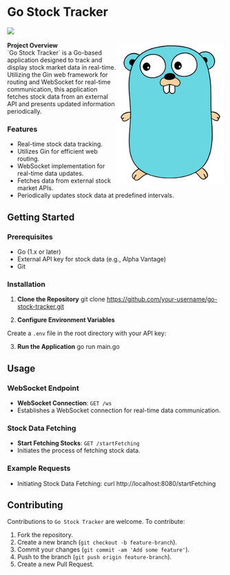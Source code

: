 # Go Stock Tracker

<p>
  <img src="https://img.shields.io/badge/Go-00ADD8?style=for-the-badge&logo=go&logoColor=white" height="25"/>
</p>

<p>
  <img src="./go.png" alt="Go Logo" width="250" align="right"/>
  <b>Project Overview</b><br>
  `Go Stock Tracker` is a Go-based application designed to track and display stock market data in real-time. Utilizing the Gin web framework for routing and WebSocket for real-time communication, this application fetches stock data from an external API and presents updated information periodically.
</p>

### Features

- Real-time stock data tracking.
- Utilizes Gin for efficient web routing.
- WebSocket implementation for real-time data updates.
- Fetches data from external stock market APIs.
- Periodically updates stock data at predefined intervals.

## Getting Started

### Prerequisites

- Go (1.x or later)
- External API key for stock data (e.g., Alpha Vantage)
- Git

### Installation

1. **Clone the Repository**
   git clone https://github.com/your-username/go-stock-tracker.git

2. **Configure Environment Variables**

Create a `.env` file in the root directory with your API key:

3. **Run the Application**
   go run main.go

## Usage

### WebSocket Endpoint

- **WebSocket Connection**: `GET /ws`
- Establishes a WebSocket connection for real-time data communication.

### Stock Data Fetching

- **Start Fetching Stocks**: `GET /startFetching`
- Initiates the process of fetching stock data.

### Example Requests

- Initiating Stock Data Fetching:
  curl http://localhost:8080/startFetching

## Contributing

Contributions to `Go Stock Tracker` are welcome. To contribute:

1. Fork the repository.
2. Create a new branch (`git checkout -b feature-branch`).
3. Commit your changes (`git commit -am 'Add some feature'`).
4. Push to the branch (`git push origin feature-branch`).
5. Create a new Pull Request.
